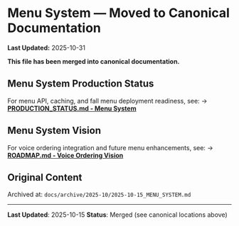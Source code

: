 # Menu System — Moved to Canonical Documentation

**Last Updated:** 2025-10-31

**This file has been merged into canonical documentation.**

## Menu System Production Status

For menu API, caching, and fall menu deployment readiness, see:
→ **[PRODUCTION_STATUS.md - Menu System](../../PRODUCTION_STATUS.md#5-menu-system)**

## Menu System Vision

For voice ordering integration and future menu enhancements, see:
→ **[ROADMAP.md - Voice Ordering Vision](../../ROADMAP.md#voice-ordering-vision)**

## Original Content

Archived at: `docs/archive/2025-10/2025-10-15_MENU_SYSTEM.md`

---

**Last Updated**: 2025-10-15
**Status**: Merged (see canonical locations above)
